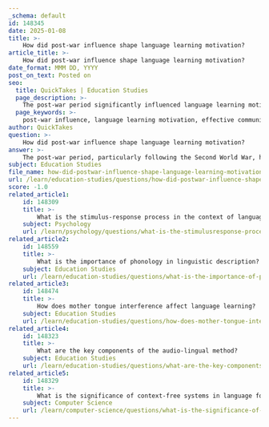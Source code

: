 ```yaml
---
_schema: default
id: 148345
date: 2025-01-08
title: >-
    How did post-war influence shape language learning motivation?
article_title: >-
    How did post-war influence shape language learning motivation?
date_format: MMM DD, YYYY
post_on_text: Posted on
seo:
  title: QuickTakes | Education Studies
  page_description: >-
    The post-war period significantly influenced language learning motivation by highlighting the urgent need for effective communication, leading to the development of innovative teaching methods and a greater focus on learner engagement in the language acquisition process.
  page_keywords: >-
    post-war influence, language learning motivation, effective communication, foreign languages, practical needs, structuralist approach, phonology, morphology, syntax, teaching methodologies, socio-political context, communicative methods, learner agency, behaviorist approaches, psychological aspects, language acquisition, historical events, contemporary practices
author: QuickTakes
question: >-
    How did post-war influence shape language learning motivation?
answer: >-
    The post-war period, particularly following the Second World War, had a profound influence on language learning motivation. The urgent need for effective communication in foreign languages arose from the war's aftermath, where soldiers from non-English speaking countries required language skills for survival and interaction. This necessity created a strong positive motivation among learners, as they were driven by practical needs to acquire new languages quickly and efficiently.\n\nThe war situation highlighted the importance of language learning not just as an academic pursuit but as a vital skill for real-world applications. This urgency led to a search for radical and efficient methods of language teaching, which were influenced by the structuralist approach. The structuralist method emphasized a precise and objective linguistic description of the target language, focusing on the major elements of phonology, morphology, and syntax. This systematic approach to language learning was maintained long after the war, even as the structuralist perspective began to wane.\n\nMoreover, the socio-political context of the post-war era contributed to the evolution of language teaching methodologies. As educators recognized the importance of context and learner agency, there was a shift from behaviorist approaches to more communicative methods. This transition reflected a growing understanding of the psychological aspects of language learning, where motivation became a key factor in the effectiveness of language acquisition.\n\nIn summary, the post-war influence significantly shaped language learning motivation by creating an urgent need for communication, leading to the development of effective teaching methods and a greater emphasis on the learner's role in the language acquisition process. The interplay between historical events and language education continues to inform contemporary practices in the field.
subject: Education Studies
file_name: how-did-postwar-influence-shape-language-learning-motivation.md
url: /learn/education-studies/questions/how-did-postwar-influence-shape-language-learning-motivation
score: -1.0
related_article1:
    id: 148309
    title: >-
        What is the stimulus-response process in the context of language learning?
    subject: Psychology
    url: /learn/psychology/questions/what-is-the-stimulusresponse-process-in-the-context-of-language-learning
related_article2:
    id: 148559
    title: >-
        What is the importance of phonology in linguistic description?
    subject: Education Studies
    url: /learn/education-studies/questions/what-is-the-importance-of-phonology-in-linguistic-description
related_article3:
    id: 148474
    title: >-
        How does mother tongue interference affect language learning?
    subject: Education Studies
    url: /learn/education-studies/questions/how-does-mother-tongue-interference-affect-language-learning
related_article4:
    id: 148323
    title: >-
        What are the key components of the audio-lingual method?
    subject: Education Studies
    url: /learn/education-studies/questions/what-are-the-key-components-of-the-audiolingual-method
related_article5:
    id: 148329
    title: >-
        What is the significance of context-free systems in language forms?
    subject: Computer Science
    url: /learn/computer-science/questions/what-is-the-significance-of-contextfree-systems-in-language-forms
---
```


&nbsp;